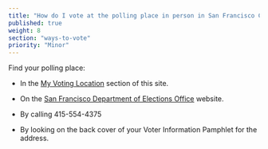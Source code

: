 ```yaml
---
title: "How do I vote at the polling place in person in San Francisco County?"
published: true
weight: 8
section: "ways-to-vote"
priority: "Minor"
---
```


Find your polling place:  

- In the [My Voting Location](#section-my-polling-place) section of this site.  

- On the [San Francisco Department of Elections Office](http://sfelections.org/tools/pollsite/) website.  

- By calling 415-554-4375  

- By looking on the back cover of your Voter Information Pamphlet for the address.  
